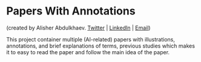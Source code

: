 # Papers With Annotations
(created by Alisher Abdulkhaev. [Twitter](https://twitter.com/alisher_ai) | [LinkedIn](https://www.linkedin.com/in/alisher-abdulkhaev/) | [Email](alisher.abdulkhaev@gmail.com))

This project container multiple (AI-related) papers with illustrations, annotations, and brief explanations of terms, previous studies which makes it to easy to read the paper and follow the main idea of the paper.

